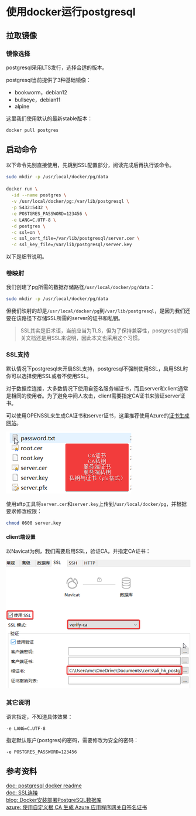 
# 使用docker运行postgresql

## 拉取镜像

### 镜像选择

postgresql采用LTS发行，选择合适的版本。

postgresql当前提供了3种基础镜像：

- bookworm，debian12
- bullseye，debian11
- alpine

这里我们使用默认的最新stable版本：

```
docker pull postgres
```

## 启动命令

以下命令先别直接使用，先跳到SSL配置部分，阅读完成后再执行该命令。

```sh
sudo mkdir -p /usr/local/docker/pg/data

docker run \
  -id --name postgres \
  -v /usr/local/docker/pg:/var/lib/postgresql \
  -p 5432:5432 \
  -e POSTGRES_PASSWORD=123456 \
  -e LANG=C.UTF-8 \
  -d postgres \
  -c ssl=on \
  -c ssl_cert_file=/var/lib/postgresql/server.cer \
  -c ssl_key_file=/var/lib/postgresql/server.key
```

以下是细节说明。
### 卷映射

我们创建了pg所需的数据存储路径`/usr/local/docker/pg/data`：

```sh
sudo mkdir -p /usr/local/docker/pg/data
```

但我们映射的却是`/usr/local/docker/pg`到`/var/lib/postgresql`，是因为我们还要在该路径下存储SSL所需的server的证书和私钥。

>SSL其实是旧术语，当前应当为TLS，但为了保持兼容性，postgresql的相关文档还是用SSL来说明，因此本文也采用这个习惯。

### SSL支持

默认情况下postgresql未开启SSL支持，postgresql不强制使用SSL，启用SSL时你可以选择使用SSL或者不使用SSL。

对于数据库连接，大多数情况下使用自签名服务端证书，而且server和client通常是相同的使用者。为了避免中间人攻击，client需要指定CA证书来验证server证书。

可以使用OPENSSL来生成CA证书和server证书，这里推荐使用Azure的[证书生成网站](https://appgwbackendcertgenerator.azurewebsites.net/)。

![](_images/Pasted%20image%2020240720091432.png)

使用sftp工具将`server.cer`和`server.key`上传到`/usr/local/docker/pg`，并根据要求修改权限：

```sh
chmod 0600 server.key
```

#### client端设置

以Navicat为例，我们需要启用SSL，验证CA，并指定CA证书：

![](_images/Pasted%20image%2020240720091908.png)

### 其它说明

语言指定，不知道具体效果：

```
-e LANG=C.UTF-8
```

指定默认账户(postgres)的密码，需要修改为安全的密码：

```
-e POSTGRES_PASSWORD=123456
```
## 参考资料

[doc: postgresql docker readme](https://github.com/docker-library/docs/blob/master/postgres/README.md)<br/>
[doc: SSL连接](https://www.postgresql.org/docs/16/ssl-tcp.html)<br/>
[blog: Docker安装部署PostgreSQL数据库](https://juejin.cn/post/7239990044333801533)<br/>
[azure: 使用自定义根 CA 生成 Azure 应用程序网关自签名证书](https://learn.microsoft.com/zh-cn/azure/application-gateway/self-signed-certificates)<br/>
